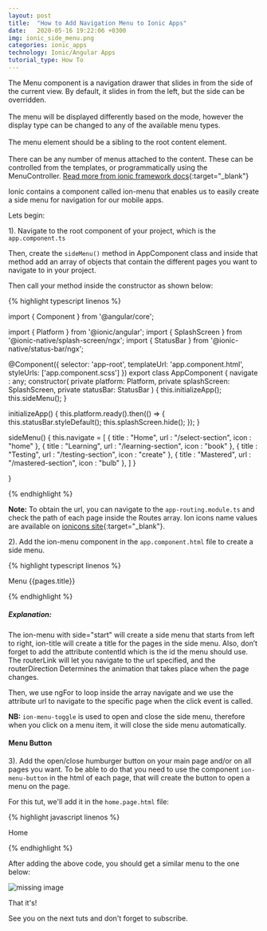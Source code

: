 ```yaml
---
layout: post
title:  "How to Add Navigation Menu to Ionic Apps"
date:   2020-05-16 19:22:06 +0300
img: ionic_side_menu.png
categories: ionic_apps
technology: Ionic/Angular Apps
tutorial_type: How To
---
```


The Menu component is a navigation drawer that slides in from the side of the current view. By default, it slides in from the left, but the side can be overridden. <br><br>The menu will be displayed differently based on the mode, however the display type can be changed to any of the available menu types. <br><br>The menu element should be a sibling to the root content element. <br><br>There can be any number of menus attached to the content. These can be controlled from the templates, or programmatically using the MenuController. [Read more from ionic framework docs](https://ionicframework.com/docs/api/menu){:target="_blank"}


Ionic contains a component called ion-menu that enables us to easily create a side menu for navigation for our mobile apps.

Lets begin: 

1). Navigate to the root component of your project, which is the `app.component.ts`

Then, create the `sideMenu()` method in AppComponent class and inside that method add an array of objects that contain the different pages you want to navigate to in your project.

Then call your method inside the constructor as shown below:
  

{% highlight typescript linenos %}

import { Component } from '@angular/core';

import { Platform } from '@ionic/angular';
import { SplashScreen } from '@ionic-native/splash-screen/ngx';
import { StatusBar } from '@ionic-native/status-bar/ngx';

@Component({
  selector: 'app-root',
  templateUrl: 'app.component.html',
  styleUrls: ['app.component.scss']
})
export class AppComponent {
  navigate : any;
  constructor(
    private platform: Platform,
    private splashScreen: SplashScreen,
    private statusBar: StatusBar
  ) {
    this.initializeApp();
    this.sideMenu();
  }

  initializeApp() {
    this.platform.ready().then(() => {
      this.statusBar.styleDefault();
      this.splashScreen.hide();
    });
  }

  sideMenu()
  {
    this.navigate =
    [
      {
        title : "Home",
        url   : "/select-section",
        icon  : "home"
      },
      {
        title : "Learning",
        url   : "/learning-section",
        icon  : "book"
      },
      {
        title : "Testing",
        url   : "/testing-section",
        icon  : "create"
      },
      {
        title : "Mastered",
        url   : "/mastered-section",
        icon  : "bulb"
      },
    ]
  }

}

{% endhighlight %}



**Note:** To obtain the url, you can navigate to the `app-routing.module.ts` and check the path of each page inside the Routes array. Ion icons name values are available on [ionicons site](https://ionicons.com/){:target="_blank"}.

2). Add the ion-menu component in the `app.component.html` file to create a side menu.

{% highlight typescript linenos %}

<ion-app>
    <ion-menu side="start" menuId="first" contentId="content1">
        <ion-header>
          <ion-toolbar>
            <ion-title>Menu</ion-title>
          </ion-toolbar>
        </ion-header>
        <ion-content>
          <ion-list *ngFor="let pages of navigate">
          <ion-menu-toggle auto-hide="true">
            <ion-item [routerLink]="pages.url" routerDirection="forward">
                <ion-icon [name]="pages.icon" slot="start"></ion-icon>
                   {{pages.title}} 
            </ion-item>
          </ion-menu-toggle>
          </ion-list>
        </ion-content>
      </ion-menu>
  <ion-router-outlet id="content1"></ion-router-outlet>
</ion-app>

{% endhighlight %}

<h5>Explanation:</h5>

The ion-menu with side="start" will create a side menu that starts from left to right, ion-title will create a title for the pages in the side menu. Also, don’t forget to add the attribute contentId which is the id the menu should use. The routerLink will let you navigate to the url specified, and the routerDirection Determines the animation that takes place when the page changes.

Then, we use ngFor to loop inside the array navigate and we use the attribute url to navigate to the specific page when the click event is called.

**NB:** `ion-menu-toggle` is used to open and close the side menu, therefore when you click on a menu item, it will close the side menu automatically.

<h4>Menu Button</h4>

3). Add the open/close humburger button on your main page and/or on all pages you want. To be able to do that you need to use the component `ion-menu-button` in the html of each page, that will create the button to open a menu on the page.

For this tut, we'll add it in the `home.page.html` file:

{% highlight javascript linenos %}

<ion-header>
  <ion-toolbar>
      <ion-buttons slot="start">
      <ion-menu-button></ion-menu-button>
      </ion-buttons>
    <ion-title>
      Home
    </ion-title>
  </ion-toolbar>
</ion-header>

{% endhighlight %}



After adding the above code, you should get a similar menu to the one below:

<img srcset="
  {{baseurl.site}}/assets/img/ionic_side_menu.png 1x, 
  {{baseurl.site}}/assets/img/ionic_side_menu.png 2x
" alt="missing image">

That it's!

See you on the next tuts and don't forget to subscribe.


